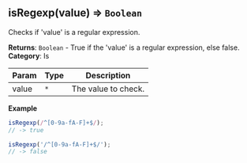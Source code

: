 <a name="isRegexp"></a>

## isRegexp(value) ⇒ <code>Boolean</code>
Checks if 'value' is a regular expression.

**Returns**: <code>Boolean</code> - True if the 'value' is a regular expression, else false.  
**Category**: Is  

| Param | Type | Description |
| --- | --- | --- |
| value | <code>\*</code> | The value to check. |

**Example**  
```js
isRegexp(/^[0-9a-fA-F]+$/);
// -> true

isRegexp('/^[0-9a-fA-F]+$/');
// -> false
```
